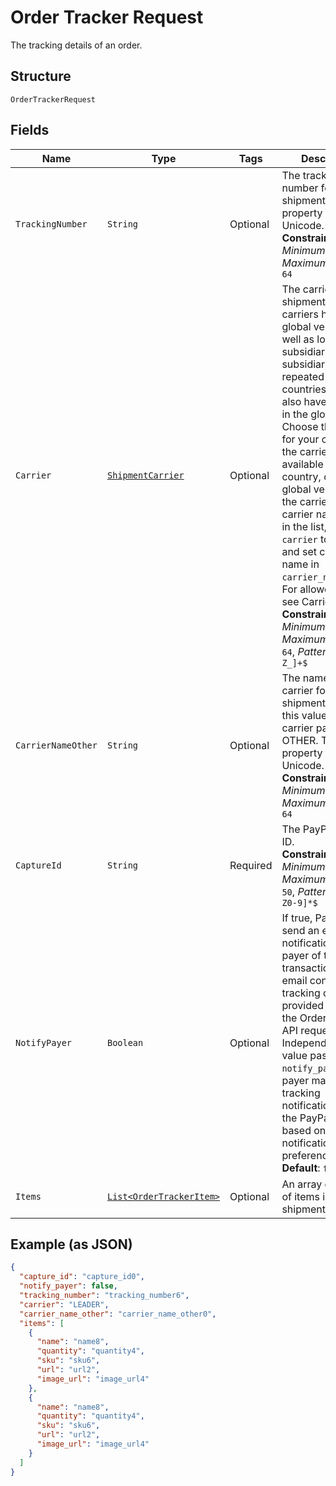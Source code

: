 
# Order Tracker Request

The tracking details of an order.

## Structure

`OrderTrackerRequest`

## Fields

| Name | Type | Tags | Description | Getter | Setter |
|  --- | --- | --- | --- | --- | --- |
| `TrackingNumber` | `String` | Optional | The tracking number for the shipment. This property supports Unicode.<br>**Constraints**: *Minimum Length*: `1`, *Maximum Length*: `64` | String getTrackingNumber() | setTrackingNumber(String trackingNumber) |
| `Carrier` | [`ShipmentCarrier`](../../doc/models/shipment-carrier.md) | Optional | The carrier for the shipment. Some carriers have a global version as well as local subsidiaries. The subsidiaries are repeated over many countries and might also have an entry in the global list. Choose the carrier for your country. If the carrier is not available for your country, choose the global version of the carrier. If your carrier name is not in the list, set `carrier` to `OTHER` and set carrier name in `carrier_name_other`. For allowed values, see Carriers.<br>**Constraints**: *Minimum Length*: `1`, *Maximum Length*: `64`, *Pattern*: `^[0-9A-Z_]+$` | ShipmentCarrier getCarrier() | setCarrier(ShipmentCarrier carrier) |
| `CarrierNameOther` | `String` | Optional | The name of the carrier for the shipment. Provide this value only if the carrier parameter is OTHER. This property supports Unicode.<br>**Constraints**: *Minimum Length*: `1`, *Maximum Length*: `64` | String getCarrierNameOther() | setCarrierNameOther(String carrierNameOther) |
| `CaptureId` | `String` | Required | The PayPal capture ID.<br>**Constraints**: *Minimum Length*: `1`, *Maximum Length*: `50`, *Pattern*: `^[a-zA-Z0-9]*$` | String getCaptureId() | setCaptureId(String captureId) |
| `NotifyPayer` | `Boolean` | Optional | If true, PayPal will send an email notification to the payer of the PayPal transaction. The email contains the tracking details provided through the Orders tracking API request. Independent of any value passed for `notify_payer`, the payer may receive tracking notifications within the PayPal app, based on the user's notification preferences.<br>**Default**: `false` | Boolean getNotifyPayer() | setNotifyPayer(Boolean notifyPayer) |
| `Items` | [`List<OrderTrackerItem>`](../../doc/models/order-tracker-item.md) | Optional | An array of details of items in the shipment. | List<OrderTrackerItem> getItems() | setItems(List<OrderTrackerItem> items) |

## Example (as JSON)

```json
{
  "capture_id": "capture_id0",
  "notify_payer": false,
  "tracking_number": "tracking_number6",
  "carrier": "LEADER",
  "carrier_name_other": "carrier_name_other0",
  "items": [
    {
      "name": "name8",
      "quantity": "quantity4",
      "sku": "sku6",
      "url": "url2",
      "image_url": "image_url4"
    },
    {
      "name": "name8",
      "quantity": "quantity4",
      "sku": "sku6",
      "url": "url2",
      "image_url": "image_url4"
    }
  ]
}
```

